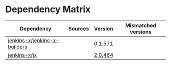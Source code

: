 # Dependency Matrix

Dependency | Sources | Version | Mismatched versions
---------- | ------- | ------- | -------------------
[jenkins-x/jenkins-x-builders](https://github.com/jenkins-x/jenkins-x-builders) |  | [0.1.571]() | 
[jenkins-x/jx](https://github.com/jenkins-x/jx) |  | [2.0.464](https://github.com/jenkins-x/jx/releases/tag/v2.0.464) | 
